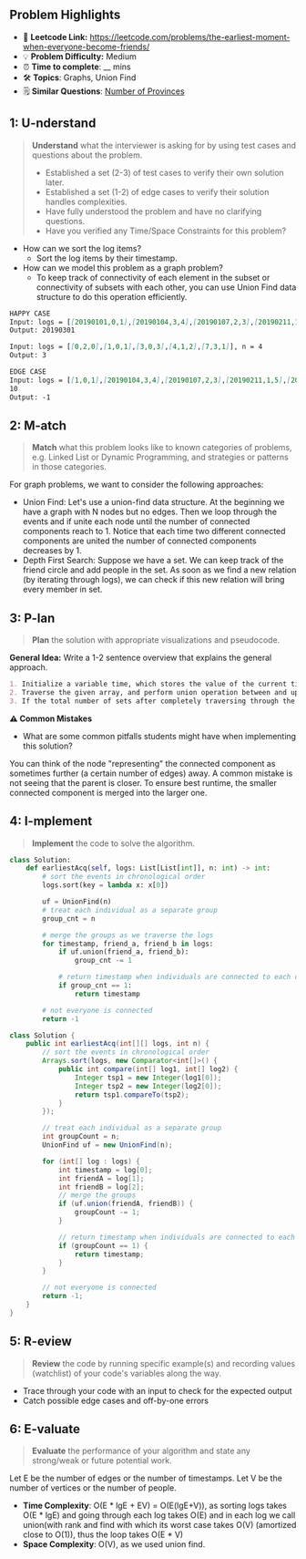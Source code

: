 ## Problem Highlights

* 🔗 **Leetcode Link:** <https://leetcode.com/problems/the-earliest-moment-when-everyone-become-friends/>
* 💡 **Problem Difficulty:** Medium
* ⏰ **Time to complete**: __ mins
* 🛠️ **Topics**: Graphs, Union Find
* 🗒️ **Similar Questions**: [Number of Provinces](https://leetcode.com/problems/number-of-provinces/)
    
## 1: U-nderstand
 
> **Understand** what the interviewer is asking for by using test cases and questions about the problem.
> 
> - Established a set (2-3) of test cases to verify their own solution later.
> - Established a set (1-2) of edge cases to verify their solution handles complexities.
> - Have fully understood the problem and have no clarifying questions.
> - Have you verified any Time/Space Constraints for this problem?

- How can we sort the log items?
  - Sort the log items by their timestamp.
- How can we model this problem as a graph problem?
  - To keep track of connectivity of each element in the subset or connectivity of subsets with each other, you can use Union Find data structure to do this operation efficiently.
   
```markdown
HAPPY CASE
Input: logs = [[20190101,0,1],[20190104,3,4],[20190107,2,3],[20190211,1,5],[20190224,2,4],[20190301,0,3],[20190312,1,2],[20190322,4,5]], n = 6
Output: 20190301

Input: logs = [[0,2,0],[1,0,1],[3,0,3],[4,1,2],[7,3,1]], n = 4
Output: 3

EDGE CASE
Input: logs = [[1,0,1],[20190104,3,4],[20190107,2,3],[20190211,1,5],[20190224,2,4],[20190301,0,3],[20190312,1,2],[0,4,5]]
10
Output: -1
```   
    
## 2: M-atch

<!-- See https://docs.google.com/document/d/1hYT1hoOJ6pFIt8A5q-PIZmYP7pB4WqlzyUJgFx9x2mY/edit#heading=h.ya2de4n4zsds for list of algorithms based on question type-->

> **Match** what this problem looks like to known categories of problems, e.g. Linked List or Dynamic Programming, and strategies or patterns in those categories.

For graph problems, we want to consider the following approaches:

* Union Find: Let's use a union-find data structure. At the beginning we have a graph with N nodes but no edges. Then we loop through the events and if unite each node until the number of connected components reach to 1. Notice that each time two different connected components are united the number of connected components decreases by 1.
* Depth First Search: Suppose we have a set. We can keep track of the friend circle and add people in the set. As soon as we find a new relation (by iterating through logs), we can check if this new relation will bring every member in set.


## 3: P-lan

> **Plan** the solution with appropriate visualizations and pseudocode.

**General Idea:** Write a 1-2 sentence overview that explains the general approach.

```markdown
1. Initialize a variable time, which stores the value of the current timestamp of the DSU.
2. Traverse the given array, and perform union operation between and update the current timestamp to time if belong to the different sets.
3. If the total number of sets after completely traversing through the array is 1, return the value of the variable time, else return -1.
```

**⚠️ Common Mistakes**

* What are some common pitfalls students might have when implementing this solution?

You can think of the node "representing" the connected component as sometimes further (a certain number of edges) away. A common mistake is not seeing that the parent is closer. To ensure best runtime, the smaller connected component is merged into the larger one.

## 4: I-mplement

> **Implement** the code to solve the algorithm.

```python
class Solution:
    def earliestAcq(self, logs: List[List[int]], n: int) -> int:
        # sort the events in chronological order
        logs.sort(key = lambda x: x[0])

        uf = UnionFind(n)
        # treat each individual as a separate group
        group_cnt = n

        # merge the groups as we traverse the logs
        for timestamp, friend_a, friend_b in logs:
            if uf.union(friend_a, friend_b):
                group_cnt -= 1

            # return timestamp when individuals are connected to each other
            if group_cnt == 1:
                return timestamp

        # not everyone is connected
        return -1
```
```java
class Solution {
    public int earliestAcq(int[][] logs, int n) {
        // sort the events in chronological order
        Arrays.sort(logs, new Comparator<int[]>() {
            public int compare(int[] log1, int[] log2) {
                Integer tsp1 = new Integer(log1[0]);
                Integer tsp2 = new Integer(log2[0]);
                return tsp1.compareTo(tsp2);
            }
        });

        // treat each individual as a separate group
        int groupCount = n;
        UnionFind uf = new UnionFind(n);

        for (int[] log : logs) {
            int timestamp = log[0];
            int friendA = log[1];
            int friendB = log[2];
            // merge the groups
            if (uf.union(friendA, friendB)) {
                groupCount -= 1;
            }

            // return timestamp when individuals are connected to each other
            if (groupCount == 1) {
                return timestamp;
            }
        }

        // not everyone is connected
        return -1;
    }
}
```
    
## 5: R-eview

> **Review** the code by running specific example(s) and recording values (watchlist) of your code's variables along the way.

- Trace through your code with an input to check for the expected output
- Catch possible edge cases and off-by-one errors

## 6: E-valuate

> **Evaluate** the performance of your algorithm and state any strong/weak or future potential work.

Let E be the number of edges or the number of timestamps.
Let V be the number of vertices or the number of people.

* **Time Complexity**: O(E * lgE + EV) = O(E(lgE+V)), as sorting logs takes O(E * lgE) and going through each log takes O(E) and in each log we call union(with rank and find with which its worst case takes O(V) (amortized close to O(1)), thus the loop takes O(E * V)
* **Space Complexity**: O(V), as we used union find.